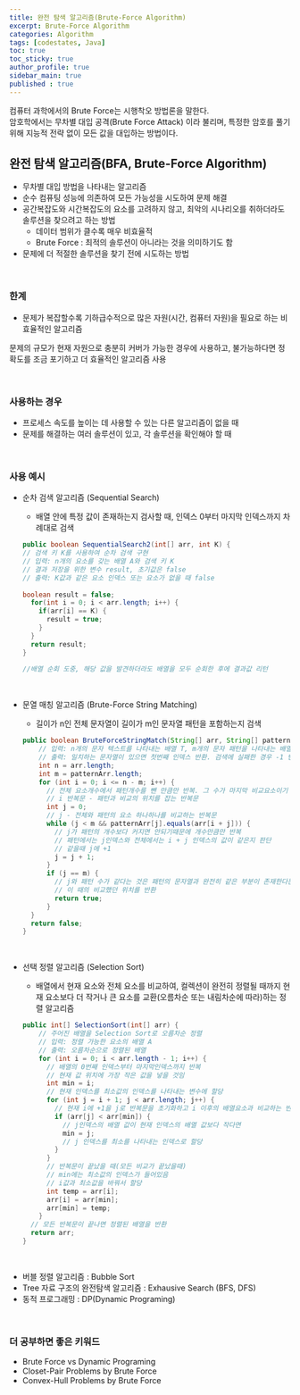 ```yaml
---
title: 완전 탐색 알고리즘(Brute-Force Algorithm)
excerpt: Brute-Force Algorithm
categories: Algorithm
tags: [codestates, Java]
toc: true
toc_sticky: true
author_profile: true
sidebar_main: true
published : true
---
```


컴퓨터 과학에서의 Brute Force는 시행착오 방법론을 말한다.  
암호학에서는 무차별 대입 공격(Brute Force Attack) 이라 불리며, 특정한 암호를 풀기 위해 지능적 전략 없이 모든 값을 대입하는 방법이다. 

## 완전 탐색 알고리즘(BFA, Brute-Force Algorithm)
- 무차별 대입 방법을 나타내는 알고리즘
- 순수 컴퓨팅 성능에 의존하여 모든 가능성을 시도하여 문제 해결
- 공간복잡도와 시간복잡도의 요소를 고려하지 않고, 최악의 시나리오를 취하더라도 솔루션을 찾으려고 하는 방법
  - 데이터 범위가 클수록 매우 비효율적 
  - Brute Force : 최적의 솔루션이 아니라는 것을 의미하기도 함
- 문제에 더 적절한 솔루션을 찾기 전에 시도하는 방법

<br>

### 한계
- 문제가 복잡할수록 기하급수적으로 많은 자원(시간, 컴퓨터 자원)을 필요로 하는 비효율적인 알고리즘

문제의 규모가 현재 자원으로 충분히 커버가 가능한 경우에 사용하고, 불가능하다면 정확도를 조금 포기하고 더 효율적인 알고리즘 사용

<br>

### 사용하는 경우
- 프로세스 속도를 높이는 데 사용할 수 있는 다른 알고리즘이 없을 때
- 문제를 해결하는 여러 솔루션이 있고, 각 솔루션을 확인해야 할 때

<br>

### 사용 예시
- 순차 검색 알고리즘 (Sequential Search)
  - 배열 안에 특정 값이 존재하는지 검사할 때, 인덱스 0부터 마지막 인덱스까지 차례대로 검색

  ```java
  public boolean SequentialSearch2(int[] arr, int K) {
  // 검색 키 K를 사용하여 순차 검색 구현
  // 입력: n개의 요소를 갖는 배열 A와 검색 키 K
  // 결과 저장을 위한 변수 result, 초기값은 false 
  // 출력: K값과 같은 요소 인덱스 또는 요소가 없을 때 false
   
  boolean result = false;
    for(int i = 0; i < arr.length; i++) {
      if(arr[i] == K) {
        result = true;
      }
    }
    return result;
  }
        
  //배열 순회 도중, 해당 값을 발견하더라도 배열을 모두 순회한 후에 결과값 리턴
  ```

<br>

- 문열 매칭 알고리즘 (Brute-Force String Matching)
  - 길이가 n인 전체 문자열이 길이가 m인 문자열 패턴을 포함하는지 검색

  ```java
  public boolean BruteForceStringMatch(String[] arr, String[] patternArr) {
      // 입력: n개의 문자 텍스트를 나타내는 배열 T, m개의 문자 패턴을 나타내는 배열P
      // 출력: 일치하는 문자열이 있으면 첫번째 인덱스 반환. 검색에 실패한 경우 -1 반환
      int n = arr.length;
      int m = patternArr.length;
      for (int i = 0; i <= n - m; i++) {
        // 전체 요소개수에서 패턴개수를 뺀 만큼만 반복. 그 수가 마지막 비교요소이기 때문
        // i 반복문 - 패턴과 비교의 위치를 잡는 반복문
        int j = 0;
        // j - 전체와 패턴의 요소 하나하나를 비교하는 반복문
        while (j < m && patternArr[j].equals(arr[i + j])) {
          // j가 패턴의 개수보다 커지면 안되기때문에 개수만큼만 반복
          // 패턴에서는 j인덱스와 전체에서는 i + j 인덱스의 값이 같은지 판단
          // 같을때 j에 +1 
          j = j + 1;
        }
        if (j == m) {
          // j와 패턴 수가 같다는 것은 패턴의 문자열과 완전히 같은 부분이 존재한다는 의미
          // 이 때의 비교했던 위치를 반환
          return true;
        }
    }
    return false;
  }
  ```

<br>

- 선택 정렬 알고리즘 (Selection Sort)
  - 배열에서 현재 요소와 전체 요소를 비교하여, 컬렉션이 완전히 정렬될 때까지 현재 요소보다 더 작거나 큰 요소를 교환(오름차순 또는 내림차순에 따라)하는 정렬 알고리즘

  ```java
  public int[] SelectionSort(int[] arr) {
      // 주어진 배열을 Selection Sort로 오름차순 정렬
      // 입력: 정렬 가능한 요소의 배열 A
      // 출력: 오름차순으로 정렬된 배열
      for (int i = 0; i < arr.length - 1; i++) {
        // 배열의 0번째 인덱스부터 마지막인덱스까지 반복
        // 현재 값 위치에 가장 작은 값을 넣을 것임
        int min = i;
        // 현재 인덱스를 최소값의 인덱스를 나타내는 변수에 할당
        for (int j = i + 1; j < arr.length; j++) {
          // 현재 i에 +1을 j로 반복문을 초기화하고 i 이후의 배열요소과 비교하는 반복문을 구성
          if (arr[j] < arr[min]) {
            // j인덱스의 배열 값이 현재 인덱스의 배열 값보다 작다면
            min = j;
            // j 인덱스를 최소를 나타내는 인덱스로 할당
          }
        }
        // 반복문이 끝났을 때(모든 비교가 끝났을때)
        // min에는 최소값의 인덱스가 들어있음
        // i값과 최소값을 바꿔서 할당
        int temp = arr[i];
        arr[i] = arr[min];
        arr[min] = temp;
      }
    // 모든 반복문이 끝나면 정렬된 배열을 반환
    return arr;
  }
  ```

<br>

- 버블 정렬 알고리즘 : Bubble Sort
- Tree 자료 구조의 완전탐색 알고리즘 : Exhausive Search (BFS, DFS)
- 동적 프로그래밍 : DP(Dynamic Programing)

<br>

### 더 공부하면 좋은 키워드
- Brute Force vs Dynamic Programing
- Closet-Pair Problems by Brute Force
- Convex-Hull Problems by Brute Force
